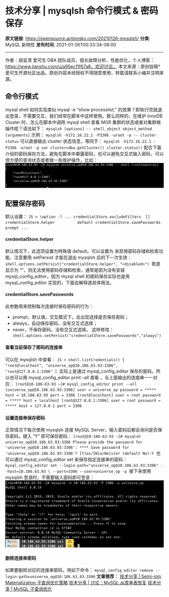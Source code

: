 # 技术分享 | mysqlsh 命令行模式 &#038; 密码保存

**原文链接**: https://opensource.actionsky.com/20210126-mysqlsh/
**分类**: MySQL 新特性
**发布时间**: 2021-01-26T00:33:34-08:00

---

作者：胡呈清
爱可生 DBA 团队成员，擅长故障分析、性能优化，个人博客：https://www.jianshu.com/u/a95ec11f67a8，欢迎讨论。
本文来源：原创投稿*爱可生开源社区出品，原创内容未经授权不得随意使用，转载请联系小编并注明来源。
## 命令行模式
mysql shell 如何实现类似 mysql -e &#8220;show processlist;&#8221; 的效果？即执行完就退出登录，不需要交互，我们经常在脚本中这样使用。那么同样的，在维护 InnoDB Cluster 时，怎么在脚本中调用 mysql shell 查看 MGR 集群的状态或者对集群做操作呢？语法如下：
`mysqlsh [options] -- shell_object object_method [arguments]`
示例：
`mysqlsh -h172.16.22.1 -P3306 -uroot -p -- cluster status`
可以直接输出 cluster 状态信息，等同于：
`mysqlsh -h172.16.22.1 -P3306 -uroot -p
var cluster=dba.getCluster()
cluster.status()`
配合下面介绍的密码保存方法，避免在脚本中暴露密码，也可以避免交互式输入密码，可以很方便的查询状态或者做一些维护操作，比如：
![](.img/3d10ca4a.png)											
## 配置保存密码
默认设置：
`JS > \option -l
 ...
 credentialStore.excludeFilters  []
 credentialStore.helper          default
 credentialStore.savePasswords   prompt
 ...`
#### credentialStore.helper
默认情况下，此选项设置为特殊值 default。可以设置为 <disabled> 来禁用密码存储和检索功能，注意要用 setPersist 才能在退出 mysqlsh 后的下一次生效：
`shell.options.setPersist("credentialStore.helper", "<disabled>")
`若是显示为 “<invalid>”，则无法使用密码存储和检索，通常是因为没有安装 mysql_config_editor，因为 mysql shell 的密码保存实际也是用 mysql_config_editor 实现的，下面会解释道具体用法。
#### credentialStore.savePasswords
此参数用来控制每次连接时保存密码的行为：
- prompt，默认值，交互模式下，会出现选择是否保存密码；
- always，自动保存密码，没有交互式选择；
- never，不保存密码，没有交互式选择。
这样修改：
`shell.options.setPersist("credentialStore.savePasswords","always")`
#### 查看当前保存了密码的连接串
可以在 mysqlsh 中查看：
`JS > shell.listCredentials()
[
    "root@localhost",
    "universe_op@10.186.63.93:3306",
    "root@127.0.0.1:3306"
]
`实际上是通过 mysql_config_editor 保存的密码，所以也可以用 mysql_config_editor print &#8211;all 查看 ，与上面输出的连接串一一对应：
`[root@10-186-63-93 ~]# mysql_config_editor print --all
[universe_op@10.186.63.93:3306]
user = universe_op
password = *****
host = 10.186.63.93
port = 3306
[root@localhost]
user = root
password = *****
host = localhost
[root@127.0.0.1:3306]
user = root
password = *****
host = 127.0.0.1
port = 3306`
#### 设置连接串保存密码
正常情况下每次使用 mysqlsh 连接 MySQL Server，输入密码后都会询问是否保存密码，键入 “Y” 即可保存密码：
`[root@10-186-63-93 ~]# mysqlsh universe_op@10.186.63.93:3306
Please provide the password for 'universe_op@10.186.63.93:3306': ****
Save password for 'universe_op@10.186.63.93:3306'? [Y]es/[N]o/Ne[v]er (default No):Y
`也可以通过 mysql_config_editor set 来保存指定连接串的密码：
`mysql_config_editor set --login-path="universe_op@10.186.63.93:3306" --host=10.186.63.93 \
--port=3306 --user=universe_op -p
`接下来使用 mysqlsh 登录时，不需要输入密码即可登录：
![](.img/d158437c.png)											
#### 删除连接串密码
如果要删除对应的连接串密码，用如下命令：
`mysql_config_editor remove --login-path=universe_op@10.186.63.93:3306`
**文章推荐：**
[技术分享 | Semi-join Materialization 子查询优化策略](https://opensource.actionsky.com/20200921-semi-join/)
[技术分享 | 讨论：MySQL 从库单表恢复](https://opensource.actionsky.com/20200914-mysql/)
[技术分享 | MySQL 子查询优化](https://opensource.actionsky.com/20200628-mysql/)